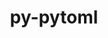 ---
title: "py-pytoml"
layout: cache
categories: [package, develop]
meta: {"versions": ["0.1.21"], "compilers": ["gcc@=11.1.0", "gcc@=11.4.0"], "oss": ["ubuntu20.04", "ubuntu22.04"], "platforms": ["linux"], "targets": ["x86_64_v3"], "stacks": ["data-vis-sdk", "e4s", "root"], "num_specs": 6, "num_specs_by_stack": {"data-vis-sdk": 3, "root": 6, "e4s": 3}}
spec_details: [{"hash": "wlya4ibwlxafziol6shr27onfa4d3pgy", "compiler": "gcc@=11.1.0", "versions": ["0.1.21"], "os": "ubuntu20.04", "platform": "linux", "target": "x86_64_v3", "variants": ["build_system=python_pip"], "stacks": ["data-vis-sdk", "root"], "size": "-", "tarball": "https://binaries.spack.io/develop/build_cache/linux-ubuntu20.04-x86_64_v3/gcc-11.1.0/py-pytoml-0.1.21/linux-ubuntu20.04-x86_64_v3-gcc-11.1.0-py-pytoml-0.1.21-wlya4ibwlxafziol6shr27onfa4d3pgy.spack"}, {"hash": "2rop4leekpturqovqkylbzoi3bzabowp", "compiler": "gcc@=11.1.0", "versions": ["0.1.21"], "os": "ubuntu20.04", "platform": "linux", "target": "x86_64_v3", "variants": ["build_system=python_pip"], "stacks": ["data-vis-sdk", "root"], "size": "-", "tarball": "https://binaries.spack.io/develop/build_cache/linux-ubuntu20.04-x86_64_v3/gcc-11.1.0/py-pytoml-0.1.21/linux-ubuntu20.04-x86_64_v3-gcc-11.1.0-py-pytoml-0.1.21-2rop4leekpturqovqkylbzoi3bzabowp.spack"}, {"hash": "shaozkvmibhacduvrpcjrgu742wu7yox", "compiler": "gcc@=11.1.0", "versions": ["0.1.21"], "os": "ubuntu20.04", "platform": "linux", "target": "x86_64_v3", "variants": ["build_system=python_pip"], "stacks": ["data-vis-sdk", "root"], "size": "-", "tarball": "https://binaries.spack.io/develop/build_cache/linux-ubuntu20.04-x86_64_v3/gcc-11.1.0/py-pytoml-0.1.21/linux-ubuntu20.04-x86_64_v3-gcc-11.1.0-py-pytoml-0.1.21-shaozkvmibhacduvrpcjrgu742wu7yox.spack"}, {"hash": "2zed3csnq6ksks6zut632f7qmpcb33hh", "compiler": "gcc@=11.4.0", "versions": ["0.1.21"], "os": "ubuntu22.04", "platform": "linux", "target": "x86_64_v3", "variants": ["build_system=python_pip"], "stacks": ["e4s", "root"], "size": "-", "tarball": "https://binaries.spack.io/develop/build_cache/linux-ubuntu22.04-x86_64_v3/gcc-11.4.0/py-pytoml-0.1.21/linux-ubuntu22.04-x86_64_v3-gcc-11.4.0-py-pytoml-0.1.21-2zed3csnq6ksks6zut632f7qmpcb33hh.spack"}, {"hash": "6pagrjoa3g5ffa7r7r5w2ghl4ic46f7n", "compiler": "gcc@=11.4.0", "versions": ["0.1.21"], "os": "ubuntu22.04", "platform": "linux", "target": "x86_64_v3", "variants": ["build_system=python_pip"], "stacks": ["e4s", "root"], "size": "-", "tarball": "https://binaries.spack.io/develop/build_cache/linux-ubuntu22.04-x86_64_v3/gcc-11.4.0/py-pytoml-0.1.21/linux-ubuntu22.04-x86_64_v3-gcc-11.4.0-py-pytoml-0.1.21-6pagrjoa3g5ffa7r7r5w2ghl4ic46f7n.spack"}, {"hash": "gohfbcac2jkeevhrxovjkzsucdrgqu4l", "compiler": "gcc@=11.4.0", "versions": ["0.1.21"], "os": "ubuntu22.04", "platform": "linux", "target": "x86_64_v3", "variants": ["build_system=python_pip"], "stacks": ["e4s", "root"], "size": "-", "tarball": "https://binaries.spack.io/develop/build_cache/linux-ubuntu22.04-x86_64_v3/gcc-11.4.0/py-pytoml-0.1.21/linux-ubuntu22.04-x86_64_v3-gcc-11.4.0-py-pytoml-0.1.21-gohfbcac2jkeevhrxovjkzsucdrgqu4l.spack"}]
---